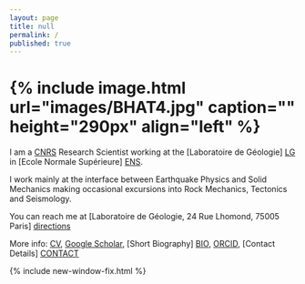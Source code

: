 ```yaml
---
layout: page
title: null
permalink: /
published: true
---
```


<!-- 
{% include image.html url="images/BHAT4.jpg" caption="" height="290px" align="left" %}
 -->


<h1 class="animate__animated animate__fadeInLeft animate__delay-0.1s">
{% include image.html url="images/BHAT4.jpg" caption="" height="290px" align="left" %}
</h1>

I am a [CNRS] Research Scientist working at the [Laboratoire de Géologie] [LG] in [Ecole Normale Supérieure] [ENS].

I work mainly at the interface between Earthquake Physics and Solid Mechanics making occasional excursions into Rock Mechanics, Tectonics and Seismology.

You can reach me at [Laboratoire de Géologie, 24 Rue Lhomond, 75005 Paris] [directions]

More info: [CV], [Google Scholar], [Short Biography] [BIO], [ORCID], [Contact Details] [CONTACT]

{% include new-window-fix.html %}

[CONTACT]: /contact/
[BIO]: /bio/
[CV]: https://www.dropbox.com/s/y8kl0oo2b7uksvk/CurriculumVitae.pdf?dl=0
[directions]: files/directions.pdf
[LG]: http://www.geologie.ens.fr
[ENS]: http://www.ens.fr
[Google Scholar]: http://scholar.google.com/citations?user={{site.author.scholar}}&hl=en&oi=ao
[CNRS]: http://www.cnrs.fr/index.html
[ORCID]: https://orcid.org/0000-0003-0361-1854
